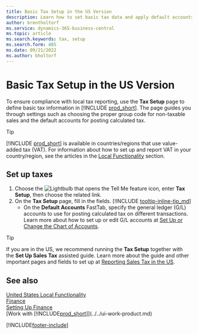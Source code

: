```yaml
---
title: Basic Tax Setup in the US Version
description: Learn how to set basic tax data and apply default accounts for posting calculated tax information.
author: brentholtorf
ms.service: dynamics-365-business-central
ms.topic: article
ms.search.keywords: tax, setup
ms.search.form: 485
ms.date: 09/21/2022
ms.author: bholtorf
---
```

# Basic Tax Setup in the US Version

To ensure compliance with local tax reporting, use the **Tax Setup** page to define basic tax information in [!INCLUDE [prod_short](../../includes/prod_short.md)]. The page guides you through settings such as choosing the proper group code for non-taxable sales and the default accounts for posting calculated tax.

> [!TIP]
> [!INCLUDE [prod_short](../../includes/prod_short.md)] is available in countries/regions that use value-added tax (VAT). For information about how to set up and report VAT in your country/region, see the articles in the [Local Functionality](../../about-localization.md) section.

## Set up taxes

1. Choose the ![Lightbulb that opens the Tell Me feature](../../media/ui-search/search_small.png "Tell me what you want to do") icon, enter **Tax Setup**, then choose the related link.
2. On the **Tax Setup** page, fill in the fields. [!INCLUDE [tooltip-inline-tip_md](../../includes/tooltip-inline-tip_md.md)]
   * On the **Default Accounts** FastTab, specify the general ledger (G/L) accounts to use for posting calculated tax on different transactions. Learn more about how to set up or edit G/L accounts at [Set Up or Change the Chart of Accounts](../../finance-setup-chart-accounts.md).

> [!TIP]
> If you are in the US, we recommend running the **Tax Setup** together with the **Set Up Sales Tax** assisted guide. Learn more about the guide and other important pages and fields to set up at [Reporting Sales Tax in the US](us-sales-tax.md).

## See also

[United States Local Functionality](united-states-local-functionality.md)  
[Finance](../../finance.md)  
[Setting Up Finance](../../finance.md)  
[Work with [!INCLUDE[prod_short](../../includes/prod_short.md)]](../../ui-work-product.md)  

[!INCLUDE[footer-include](../../includes/footer-banner.md)]
